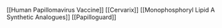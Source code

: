 [[Human Papillomavirus Vaccine]]
[[Cervarix]]
[[Monophosphoryl Lipid A Synthetic Analogues]]
[[Papilloguard]]
